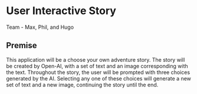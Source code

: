 # User Interactive Story
Team - Max, Phil, and Hugo

## Premise
This application will be a choose your own adventure story. The story will be created by Open-AI, with a set of text and an image corresponding with the text. Throughout the story, the user will be prompted with three choices generated by the AI. Selecting any one of these choices will generate a new set of text and a new image, continuing the story until the end.
